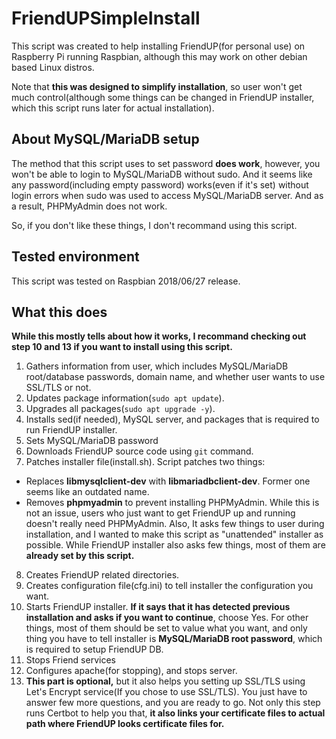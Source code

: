 # FriendUPSimpleInstall
This script was created to help installing FriendUP(for personal use) on Raspberry Pi running Raspbian, although this may work on other debian based Linux distros.

Note that **this was designed to simplify installation**, so user won't get much control(although some things can be changed in FriendUP installer, which this script runs later for actual installation).

## About MySQL/MariaDB setup
The method that this script uses to set password **does work**, however, you won't be able to login to MySQL/MariaDB without sudo. And it seems like any password(including empty password) works(even if it's set) without login errors when sudo was used to access MySQL/MariaDB server. And as a result, PHPMyAdmin does not work.

So, if you don't like these things, I don't recommand using this script.

## Tested environment
This script was tested on Raspbian 2018/06/27 release.

## What this does
**While this mostly tells about how it works, I recommand checking out step 10 and 13 if you want to install using this script.**

1. Gathers information from user, which includes MySQL/MariaDB root/database passwords, domain name, and whether user wants to use SSL/TLS or not.
2. Updates package information(```sudo apt update```).
3. Upgrades all packages(```sudo apt upgrade -y```).
4. Installs sed(if needed), MySQL server, and packages that is required to run FriendUP installer.
5. Sets MySQL/MariaDB password
6. Downloads FriendUP source code using ```git``` command.
7. Patches installer file(install.sh). Script patches two things:
 - Replaces **libmysqlclient-dev** with **libmariadbclient-dev**. Former one seems like an outdated name.
 - Removes **phpmyadmin** to prevent installing PHPMyAdmin. While this is not an issue, users who just want to get FriendUP up and running doesn't really need PHPMyAdmin. Also, It asks few things to user during installation, and I wanted to make this script as "unattended" installer as possible. While FriendUP installer also asks few things, most of them are **already set by this script.**
8. Creates FriendUP related directories.
9. Creates configuration file(cfg.ini) to tell installer the configuration you want.
10. Starts FriendUP installer. **If it says that it has detected previous installation and asks if you want to continue**, choose Yes. For other things, most of them should be set to value what you want, and only thing you have to tell installer is **MySQL/MariaDB root password**, which is required to setup FriendUP DB.
11. Stops Friend services
12. Configures apache(for stopping), and stops server.
13. **This part is optional,** but it also helps you setting up SSL/TLS using Let's Encrypt service(If you chose to use SSL/TLS). You just have to answer few more questions, and you are ready to go. Not only this step runs Certbot to help you that, **it also links your certificate files to actual path where FriendUP looks certificate files for.**
